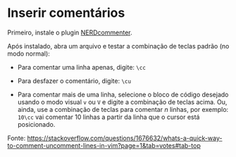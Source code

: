 # Inserir comentários

Primeiro, instale o plugin [NERDcommenter](https://www.vim.org/scripts/script.php?script_id=1218).

Após instalado, abra um arquivo e testar a combinação de teclas padrão (no modo normal):

- Para comentar uma linha apenas, digite: `\cc`

- Para desfazer o comentário, digite: `\cu`

- Para comentar mais de uma linha, selecione o bloco de código desejado usando o modo visual `v` ou `V` e digite a combinação de teclas acima. Ou, ainda, use a combinação de teclas para comentar *n* linhas, por exemplo: `10\cc` vai comentar 10 linhas a partir da linha que o cursor está posicionado.


Fonte: https://stackoverflow.com/questions/1676632/whats-a-quick-way-to-comment-uncomment-lines-in-vim?page=1&tab=votes#tab-top
